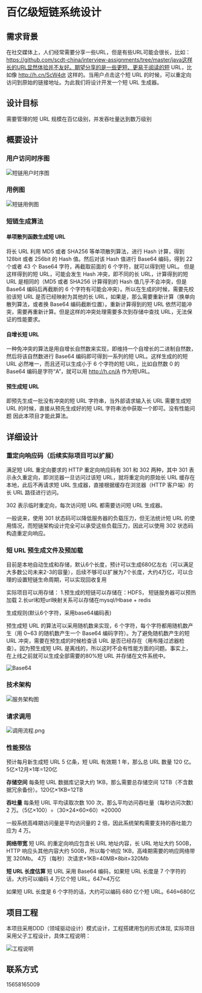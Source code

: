 # **百亿级短链系统设计**

## 需求背景
在社交媒体上，人们经常需要分享一些URL，但是有些URL可能会很长，比如：https://github.com/scdt-china/interview-assignments/tree/master/java这样长的URL显然体验并不友好。期望分享的是一些更短、更易于阅读的短 URL，比如像 http://h.cn/ScW4dt 这样的。当用户点击这个短 URL 的时候，可以重定向访问到原始的链接地址。为此我们将设计开发一个短 URL 生成器。

## 设计目标
需要管理的短 URL 规模在百亿级别，并发吞吐量达到数万级别

## 概要设计

### 用户访问时序图
![短链用户时序图](../short-link-center/src/main/resources/images/短链用户时序图.png)

### 用例图
![短链用例图](../short-link-center/src/main/resources/images/短链用例图.png)

### 短链生成算法

#### 单项散列函数生成短 URL

将长 URL 利用 MD5 或者 SHA256 等单项散列算法，进行 Hash 计算，得到 128bit 或者 256bit 的 Hash 值。然后对该 Hash 值进行 Base64 编码，得到 22 个或者 43 个 Base64 字符，再截取前面的 6 个字符，就可以得到短 URL。
但是这样得到的短 URL，可能会发生 Hash 冲突，即不同的长 URL，计算得到的短 URL 是相同的（MD5 或者 SHA256 计算得到的 Hash 值几乎不会冲突，但是 Base64 编码后再截断的 6 个字符有可能会冲突）。所以在生成的时候，需要先校验该短 URL 是否已经映射为其他的长 URL，如果是，那么需要重新计算（换单向散列算法，或者换 Base64 编码截断位置）。重新计算得到的短 URL 依然可能冲突，需要再重新计算。但是这样的冲突处理需要多次到存储中查找 URL，无法保证的性能要求。

#### 自增长短 URL
一种免冲突的算法是用自增长自然数来实现，即维持一个自增长的二进制自然数，然后将该自然数进行 Base64 编码即可得到一系列的短 URL。这样生成的的短 URL 必然唯一，而且还可以生成小于 6 个字符的短 URL，比如自然数 0 的 Base64 编码是字符“A”，就可以用 http://h.cn/A 作为短URL。

#### 预生成短 URL

即预先生成一批没有冲突的短 URL 字符串，当外部请求输入长 URL 需要生成短 URL 的时候，直接从预先生成好的短 URL 字符串池中获取一个即可。没有性能问题
因此本项目才能此算法。

## 详细设计

### 重定向响应码（后续实际项目可以扩展）

满足短 URL 重定向要求的 HTTP 重定向响应码有 301 和 302 两种，其中 301 表示永久重定向，即浏览器一旦访问过该短 URL，就将重定向的原始长 URL 缓存在本地，此后不再请求短 URL 生成器，直接根据缓存在浏览器（HTTP 客户端）的长 URL 路径进行访问。

302 表示临时重定向，每次访问短 URL 都需要访问短 URL 生成器。

一般说来，使用 301 状态码可以降低服务器的负载压力，但无法统计短 URL 的使用情况，而短链架构设计完全可以承受这些负载压力，因此可以使用 302 状态码构造重定向响应。

### 短 URL 预生成文件及预加载

目前是本地自动生成和存储，默认6个长度，预计可以生成680亿左右（可以满足大多数公司未来2-3的容量），后续不够可以扩展为7个长度，大约4万亿，可以合理的设置短链生命周期，可以实现回收复用

实际项目可以用存储：
 1.预生成的短链可以存储在：HDFS， 短链服务器可以预热加载
 2.长url和短url映射关系可以存储在mysql/Hbase + redis
 
 
生成规则(默认6个字符，采用base64编码表)

预生成短 URL 的算法可以采用随机数来实现，6 个字符，每个字符都用随机数产生（用 0~63 的随机数产生一个 Base64 编码字符）。为了避免随机数产生的短 URL 冲突，需要在预生成的时候检查该 URL 是否已经存在（用布隆过滤器检查）。因为预生成短 URL 是离线的，所以这时不会有性能方面的问题。事实上，在上线之前就可以生成全部需要的80%短 URL 并存储在文件系统中。

![Base64](../short-link-center/src/main/resources/images/Base64.png)


### 技术架构

![服务架构图](../short-link-center/src/main/resources/images/服务架构图.png)

### 请求调用

![调用流程.png](../short-link-center/src/main/resources/images/调用流程.png)


### 性能预估

预计每月新生成短 URL 5 亿条，短 URL 有效期 1 年，那么总 URL 数量 120 亿。5亿×12月×1年=120亿

**存储空间**
每条短 URL 数据库记录大约 1KB，那么需要总存储空间 12TB（不含数据冗余备份）。120亿×1KB=12TB

**吞吐量**
每条短 URL 平均读取次数 100 次，那么平均访问吞吐量（每秒访问次数）2 万。（5亿×100）÷（30×24×60×60）≈20000

一般系统高峰期访问量是平均访问量的 2 倍，因此系统架构需要支持的吞吐能力应为 4 万。

**网络带宽**
短 URL 的重定向响应包含长 URL 地址内容，长 URL 地址大约 500B，HTTP 响应头其他内容大约 500B，所以每个响应 1KB，高峰期需要的响应网络带宽 320Mb。
4万（每秒）次请求×1KB=40MB×8bit=320Mb

**短 URL 长度估算**
短 URL 采用 Base64 编码，如果短 URL 长度是 7 个字符的话，大约可以编码 4 万亿个短 URL。647≈4万亿

如果短 URL 长度是 6 个字符的话，大约可以编码 680 亿个短 URL。646≈680亿


## 项目工程

本项目采用DDD（领域驱动设计）模式设计，工程搭建用包的形式体现, 实际项目采用父子工程设计，具体工程说明：

![工程说明](../short-link-center/src/main/resources/images//工程说明.png)



## 联系方式
15658165009